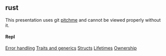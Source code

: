 rust
--

This presentation uses git [pitchme](https://gitpitch.com/) and cannot be viewed properly without it.

#### Repl

[Error handling](https://repl.it/@PI_Victor/error-handling)
[Traits and generics](https://repl.it/@PI_Victor/traits-and-generics)
[Structs](https://repl.it/@PI_Victor/structs)
[Lifetimes](https://repl.it/@PI_Victor/lifetimes)
[Ownership](https://repl.it/@PI_Victor/ownership)